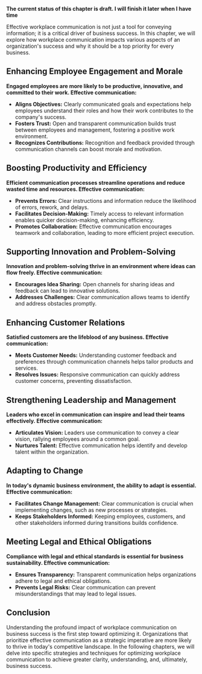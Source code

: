 **The current status of this chapter is draft. I will finish it later when I have time**

Effective workplace communication is not just a tool for conveying information; it is a critical driver of business success. In this chapter, we will explore how workplace communication impacts various aspects of an organization's success and why it should be a top priority for every business.

Enhancing Employee Engagement and Morale
----------------------------------------

**Engaged employees are more likely to be productive, innovative, and committed to their work. Effective communication:**

* **Aligns Objectives:** Clearly communicated goals and expectations help employees understand their roles and how their work contributes to the company's success.
* **Fosters Trust:** Open and transparent communication builds trust between employees and management, fostering a positive work environment.
* **Recognizes Contributions:** Recognition and feedback provided through communication channels can boost morale and motivation.

Boosting Productivity and Efficiency
------------------------------------

**Efficient communication processes streamline operations and reduce wasted time and resources. Effective communication:**

* **Prevents Errors:** Clear instructions and information reduce the likelihood of errors, rework, and delays.
* **Facilitates Decision-Making:** Timely access to relevant information enables quicker decision-making, enhancing efficiency.
* **Promotes Collaboration:** Effective communication encourages teamwork and collaboration, leading to more efficient project execution.

Supporting Innovation and Problem-Solving
-----------------------------------------

**Innovation and problem-solving thrive in an environment where ideas can flow freely. Effective communication:**

* **Encourages Idea Sharing:** Open channels for sharing ideas and feedback can lead to innovative solutions.
* **Addresses Challenges:** Clear communication allows teams to identify and address obstacles promptly.

Enhancing Customer Relations
----------------------------

**Satisfied customers are the lifeblood of any business. Effective communication:**

* **Meets Customer Needs:** Understanding customer feedback and preferences through communication channels helps tailor products and services.
* **Resolves Issues:** Responsive communication can quickly address customer concerns, preventing dissatisfaction.

Strengthening Leadership and Management
---------------------------------------

**Leaders who excel in communication can inspire and lead their teams effectively. Effective communication:**

* **Articulates Vision:** Leaders use communication to convey a clear vision, rallying employees around a common goal.
* **Nurtures Talent:** Effective communication helps identify and develop talent within the organization.

Adapting to Change
------------------

**In today's dynamic business environment, the ability to adapt is essential. Effective communication:**

* **Facilitates Change Management:** Clear communication is crucial when implementing changes, such as new processes or strategies.
* **Keeps Stakeholders Informed:** Keeping employees, customers, and other stakeholders informed during transitions builds confidence.

Meeting Legal and Ethical Obligations
-------------------------------------

**Compliance with legal and ethical standards is essential for business sustainability. Effective communication:**

* **Ensures Transparency:** Transparent communication helps organizations adhere to legal and ethical obligations.
* **Prevents Legal Risks:** Clear communication can prevent misunderstandings that may lead to legal issues.

Conclusion
----------

Understanding the profound impact of workplace communication on business success is the first step toward optimizing it. Organizations that prioritize effective communication as a strategic imperative are more likely to thrive in today's competitive landscape. In the following chapters, we will delve into specific strategies and techniques for optimizing workplace communication to achieve greater clarity, understanding, and, ultimately, business success.
